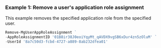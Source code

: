 ### Example 1: Remove a user's application role assignment

This example removes the specified application role from the specified user.

```powershell
Remove-MgUserAppRoleAssignment ` 
-AppRoleAssignmentID '01B8ir38J0eoiYqyMt_qAVDX9vgSB6xDur4zn5zOluM' ` 
-UserId '8a7c50d3-fcbd-4727-a889-8ab232dfea01'
```

